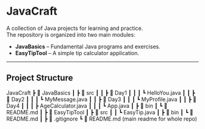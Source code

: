 # JavaCraft

A collection of Java projects for learning and practice.  
The repository is organized into two main modules:

- **JavaBasics** – Fundamental Java programs and exercises.  
- **EasyTipTool** – A simple tip calculator application.

---

## Project Structure

JavaCraft
┣ 📂 JavaBasics
┃ ┣ 📂 src
┃ ┃ ┣ 📂 Day1
┃ ┃ ┃ ┗ HelloYou.java
┃ ┃ ┣ 📂 Day2
┃ ┃ ┃ ┗ MyMessage.java
┃ ┃ ┣ 📂 Day3
┃ ┃ ┃ ┗ MyProfile.java
┃ ┃ ┣ 📂 Day4
┃ ┃ ┃ ┣ AgeCalculator.java
┃ ┃ ┃ ┗ App.java
┃ ┣ 📂 bin
┃ ┗ 📜 README.md
┃
┣ 📂 EasyTipTool
┃ ┣ 📂 src
┃ ┃ ┗ EasyTip.java
┃ ┣ 📂 bin
┃ ┗ 📜 README.md
┃
┣ 📜 .gitignore
┗ 📜 README.md   (main readme for whole repo)

